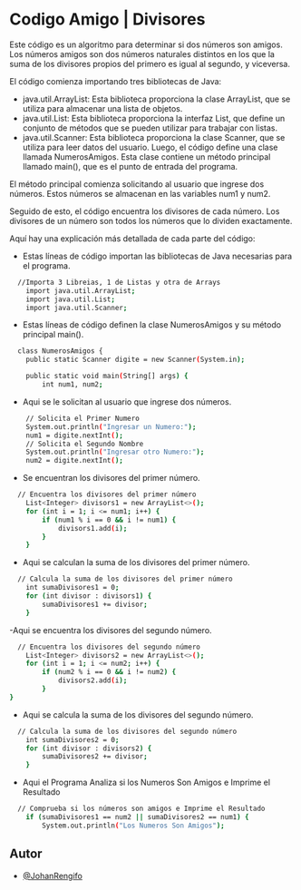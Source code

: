 # Codigo Amigo | Divisores 

Este código es un algoritmo para determinar si dos números son amigos. Los números amigos son dos números naturales distintos en los que la suma de los divisores propios del primero es igual al segundo, y viceversa.

El código comienza importando tres bibliotecas de Java:

- java.util.ArrayList: Esta biblioteca proporciona la clase ArrayList, que se utiliza para almacenar una lista de objetos.
- java.util.List: Esta biblioteca proporciona la interfaz List, que define un conjunto de métodos que se pueden utilizar para trabajar con listas.
- java.util.Scanner: Esta biblioteca proporciona la clase Scanner, que se utiliza para leer datos del usuario.
Luego, el código define una clase llamada NumerosAmigos. Esta clase contiene un método principal llamado main(), que es el punto de entrada del programa.

El método principal comienza solicitando al usuario que ingrese dos números. Estos números se almacenan en las variables num1 y num2.

Seguido de esto, el código encuentra los divisores de cada número. Los divisores de un número son todos los números que lo dividen exactamente.

Aquí hay una explicación más detallada de cada parte del código:

- Estas líneas de código importan las bibliotecas de Java necesarias para el programa.

```bash
  //Importa 3 Libreias, 1 de Listas y otra de Arrays
    import java.util.ArrayList;
    import java.util.List;
    import java.util.Scanner;
```

- Estas líneas de código definen la clase NumerosAmigos y su método principal main().

```bash
  class NumerosAmigos {
    public static Scanner digite = new Scanner(System.in);

    public static void main(String[] args) {
        int num1, num2;
```

- Aqui se le solicitan al usuario que ingrese dos números.

```bash
    // Solicita el Primer Numero
    System.out.println("Ingresar un Numero:");
    num1 = digite.nextInt();
    // Solicita el Segundo Nombre
    System.out.println("Ingresar otro Numero:");
    num2 = digite.nextInt();
```

- Se encuentran los divisores del primer número.

```bash
  // Encuentra los divisores del primer número
    List<Integer> divisors1 = new ArrayList<>();
    for (int i = 1; i <= num1; i++) {
        if (num1 % i == 0 && i != num1) {
            divisors1.add(i);
        }
    }
```

- Aqui se calculan la suma de los divisores del primer número.

```bash
  // Calcula la suma de los divisores del primer número
    int sumaDivisores1 = 0;
    for (int divisor : divisors1) {
        sumaDivisores1 += divisor;
    }
```

-Aqui se encuentra los divisores del segundo número.

```bash
  // Encuentra los divisores del segundo número
    List<Integer> divisors2 = new ArrayList<>();
    for (int i = 1; i <= num2; i++) {
        if (num2 % i == 0 && i != num2) {
            divisors2.add(i);
        }
}
```

- Aqui se calcula la suma de los divisores del segundo número.

```bash
  // Calcula la suma de los divisores del segundo número
    int sumaDivisores2 = 0;
    for (int divisor : divisors2) {
        sumaDivisores2 += divisor;
    }
```

- Aqui el Programa Analiza si los Numeros Son Amigos e Imprime el Resultado

```bash
  // Comprueba si los números son amigos e Imprime el Resultado
    if (sumaDivisores1 == num2 || sumaDivisores2 == num1) {
        System.out.println("Los Numeros Son Amigos");
```

## Autor

- [@JohanRengifo](https://github.com/JohanRengifo)
